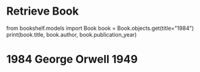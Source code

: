 # Retrieve Book

from bookshelf.models import Book
book = Book.objects.get(title="1984")
print(book.title, book.author, book.publication_year)
# 1984 George Orwell 1949
